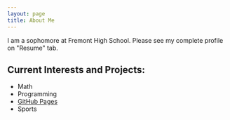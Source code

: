 ```yaml
---
layout: page
title: About Me
---
```

I am a sophomore at Fremont High School. Please see my complete profile on "Resume" tab.
## Current Interests and Projects:

- Math
- Programming
- [GitHub Pages](http://pjoshi23.github.io)
- Sports


